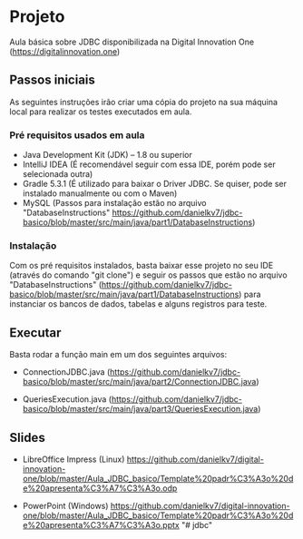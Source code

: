 # Projeto
Aula básica sobre JDBC disponibilizada na Digital Innovation One (https://digitalinnovation.one)

## Passos iniciais
As seguintes instruções irão criar uma cópia do projeto na sua máquina local para realizar os testes executados em aula.

### Pré requisitos usados em aula
- Java Development Kit (JDK) – 1.8 ou superior
- IntelliJ IDEA (É recomendável seguir com essa IDE, porém pode ser selecionada outra)
- Gradle 5.3.1 (É utilizado para baixar o Driver JDBC. Se quiser, pode ser instalado manualmente ou com o Maven)
- MySQL (Passos para instalação estão no arquivo "DatabaseInstructions" https://github.com/danielkv7/jdbc-basico/blob/master/src/main/java/part1/DatabaseInstructions)

### Instalação
Com os pré requisitos instalados, basta baixar esse projeto no seu IDE (através do comando "git clone") e seguir os passos que estão no arquivo "DatabaseInstructions" (https://github.com/danielkv7/jdbc-basico/blob/master/src/main/java/part1/DatabaseInstructions) para instanciar os bancos de dados, tabelas e alguns registros para teste.

## Executar
Basta rodar a função main em um dos seguintes arquivos:
- ConnectionJDBC.java (https://github.com/danielkv7/jdbc-basico/blob/master/src/main/java/part2/ConnectionJDBC.java)

- QueriesExecution.java (https://github.com/danielkv7/jdbc-basico/blob/master/src/main/java/part3/QueriesExecution.java)

## Slides
- LibreOffice Impress (Linux)
https://github.com/danielkv7/digital-innovation-one/blob/master/Aula_JDBC_basico/Template%20padr%C3%A3o%20de%20apresenta%C3%A7%C3%A3o.odp

- PowerPoint (Windows)
https://github.com/danielkv7/digital-innovation-one/blob/master/Aula_JDBC_basico/Template%20padr%C3%A3o%20de%20apresenta%C3%A7%C3%A3o.pptx
"# jdbc" 
